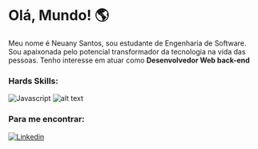 # Olá, Mundo! :earth_americas:

Meu nome é Neuany Santos, sou estudante de Engenharia de Software. Sou apaixonada pelo potencial transformador da tecnologia na vida das pessoas.
Tenho interesse em atuar como **Desenvolvedor Web back-end**

### Hards Skills:

![Javascript](https://img.shields.io/badge/JavaScript-323330?style=for-the-badge&logo=javascript&logoColor=F7DF1E)
![alt text](https://img.shields.io/badge/Node%20js-339933?style=for-the-badge&logo=nodedotjs&logoColor=white)


### Para me encontrar:
[![Linkedin](https://img.shields.io/badge/LinkedIn-0077B5?style=for-the-badge&logo=linkedin&logoColor=white)](https://www.linkedin.com/in/neuany-santos/)



